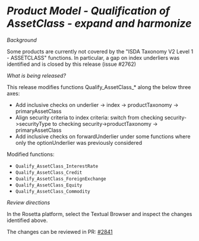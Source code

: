 # _Product Model - Qualification of AssetClass - expand and harmonize_

_Background_

Some products are currently not covered by the "ISDA Taxonomy V2 Level 1 - ASSETCLASS" functions.
In particular, a gap on index underliers was identified and is closed by this release (issue #2762)

_What is being released?_

This release modifies functions Qualify_AssetClass_* along the below three axes:

- Add inclusive checks on underlier -> index -> productTaxonomy -> primaryAssetClass
- Align security criteria to index criteria: switch from checking security->securityType to checking security->productTaxonomy -> primaryAssetClass
- Add inclusive checks on forwardUnderlier under some functions where only the optionUnderlier was previously considered

Modified functions:

- `Qualify_AssetClass_InterestRate`
- `Qualify_AssetClass_Credit` 
- `Qualify_AssetClass_ForeignExchange` 
- `Qualify_AssetClass_Equity` 
- `Qualify_AssetClass_Commodity`

_Review directions_

In the Rosetta platform, select the Textual Browser and inspect the changes identified above.

The changes can be reviewed in  PR: [#2841](https://github.com/finos/common-domain-model/pull/2841)
